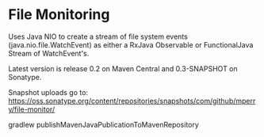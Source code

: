 File Monitoring
===============

Uses Java NIO to create a stream of file system events (java.nio.file.WatchEvent) as either a RxJava Observable or FunctionalJava Stream of WatchEvent's.

Latest version is release 0.2 on Maven Central and 0.3-SNAPSHOT on Sonatype.


Snapshot uploads go to:
https://oss.sonatype.org/content/repositories/snapshots/com/github/mperry/file-monitor/

gradlew publishMavenJavaPublicationToMavenRepository 


